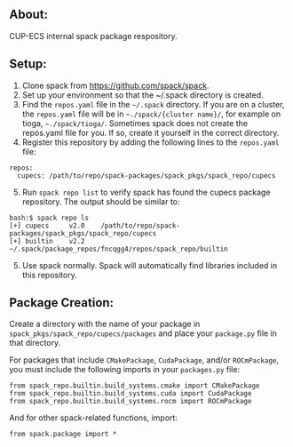 ## About:
CUP-ECS internal spack package respository.

## Setup:

  1. Clone spack from https://github.com/spack/spack.
  2. Set up your environment so that the ~/.spack directory is created.
  3. Find the `repos.yaml` file in the `~/.spack` directory. If you are on a cluster, the `repos.yaml` file will be in `~./spack/{cluster name}/`, for example on tioga, `~./spack/tioga/`. Sometimes spack does not create the repos.yaml file for you. If so, create it yourself in the correct directory.
  4. Register this repository by adding the following lines to the `repos.yaml` file:
```
repos:
  cupecs: /path/to/repo/spack-packages/spack_pkgs/spack_repo/cupecs
```
  5. Run `spack repo list` to verify spack has found the cupecs package repository. The output should be similar to:
```
bash:$ spack repo ls
[+] cupecs     v2.0    /path/to/repo/spack-packages/spack_pkgs/spack_repo/cupecs
[+] builtin    v2.2    ~/.spack/package_repos/fncqgg4/repos/spack_repo/builtin
```
  5. Use spack normally. Spack will automatically find libraries included in this repository.


## Package Creation:
Create a directory with the name of your package in `spack_pkgs/spack_repo/cupecs/packages` and place your `package.py` file in that directory.

For packages that include `CMakePackage`, `CudaPackage`, and/or `ROCmPackage`, you must include the following imports in your `packages.py` file:
```
from spack_repo.builtin.build_systems.cmake import CMakePackage
from spack_repo.builtin.build_systems.cuda import CudaPackage
from spack_repo.builtin.build_systems.rocm import ROCmPackage
```
And for other spack-related functions, import:
```
from spack.package import *
```
